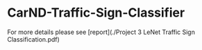 # CarND-Traffic-Sign-Classifier

For more details please see [report](./Project 3 LeNet Traffic Sign Classification.pdf)
